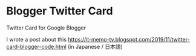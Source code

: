 # Blogger Twitter Card
Twitter Card for Google Blogger

I wrote a post about this https://it-memo-tv.blogspot.com/2019/11/twitter-card-blogger-code.html (in Japanese / 日本語)
